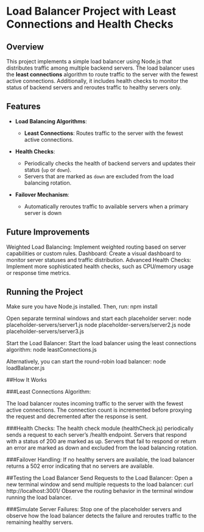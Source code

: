 # Load Balancer Project with Least Connections and Health Checks

## Overview

This project implements a simple load balancer using Node.js that distributes traffic among multiple backend servers. The load balancer uses the **least connections** algorithm to route traffic to the server with the fewest active connections. Additionally, it includes health checks to monitor the status of backend servers and reroutes traffic to healthy servers only.

## Features

- **Load Balancing Algorithms**:
  - **Least Connections**: Routes traffic to the server with the fewest active connections.

- **Health Checks**:
  - Periodically checks the health of backend servers and updates their status (`up` or `down`).
  - Servers that are marked as `down` are excluded from the load balancing rotation.

- **Failover Mechanism**:
  - Automatically reroutes traffic to available servers when a primary server is down
 
## Future Improvements
Weighted Load Balancing: Implement weighted routing based on server capabilities or custom rules.
Dashboard: Create a visual dashboard to monitor server statuses and traffic distribution.
Advanced Health Checks: Implement more sophisticated health checks, such as CPU/memory usage or response time metrics.

## Running the Project 
 Make sure you have Node.js installed. Then, run:
npm install

Open separate terminal windows and start each placeholder server:
  node placeholder-servers/server1.js
  node placeholder-servers/server2.js
  node placeholder-servers/server3.js

Start the Load Balancer: Start the load balancer using the least connections algorithm:
  node leastConnections.js

Alternatively, you can start the round-robin load balancer:
  node loadBalancer.js

##How It Works

###Least Connections Algorithm:

The load balancer routes incoming traffic to the server with the fewest active connections.
The connection count is incremented before proxying the request and decremented after the response is sent.

###Health Checks:
The health check module (healthCheck.js) periodically sends a request to each server’s /health endpoint.
Servers that respond with a status of 200 are marked as up.
Servers that fail to respond or return an error are marked as down and excluded from the load balancing rotation.

###Failover Handling:
If no healthy servers are available, the load balancer returns a 502 error indicating that no servers are available.

##Testing the Load Balancer
Send Requests to the Load Balancer:
Open a new terminal window and send multiple requests to the load balancer:
curl http://localhost:3001/
Observe the routing behavior in the terminal window running the load balancer.

###Simulate Server Failures:
Stop one of the placeholder servers and observe how the load balancer detects the failure and reroutes traffic to the remaining healthy servers.
